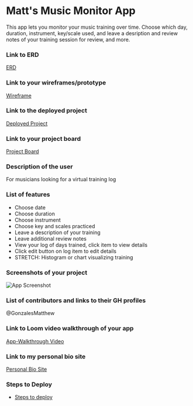 # Matt's Music Monitor App
This app lets you monitor your music training over time. Choose which day, duration, instrument, key/scale used, and leave a desription and review notes of your training session for review, and more.
### Link to ERD
  [ERD](https://dbdiagram.io/d/604d0f78fcdcb6230b240157)
### Link to your wireframes/prototype
  [Wireframe](https://www.figma.com/file/ISJ4a8Mfql6TLwYahDhUDG/CAPSTONE-Matt-s-Music-Monitor?node-id=2%3A13)
### Link to the deployed project
  [Deployed Project]()
### Link to your project board
  [Project Board](https://github.com/GonzalesMatthew/CAPSTONE-matts-music-monitor/projects/1)
### Description of the user
  For musicians looking for a virtual training log
### List of features                                                
  - Choose date
  - Choose duration
  - Choose instrument
  - Choose key and scales practiced
  - Leave a description of your training
  - Leave additional review notes
  - View your log of days trained, click item to view details
  - Click edit button on log item to edit details
  - STRETCH: Histogram or chart visualizing training
### Screenshots of your project
![App Screenshot]()
### List of contributors and links to their GH profiles
@GonzalesMatthew
### Link to Loom video walkthrough of your app
[App-Walkthrough Video]()

### Link to my personal bio site
[Personal Bio Site](https://www.matthewggonzales.com)
### Steps to Deploy
- [Steps to deploy](https://github.com/nss-nightclass-projects/REACT-Deployment-Netlify)
